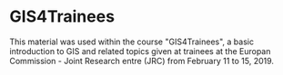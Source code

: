 # GIS4Trainees
This material was used within the course "GIS4Trainees", a basic introduction to GIS and related topics given at trainees at the Europan Commission - Joint Research entre (JRC) from February 11 to 15, 2019.
